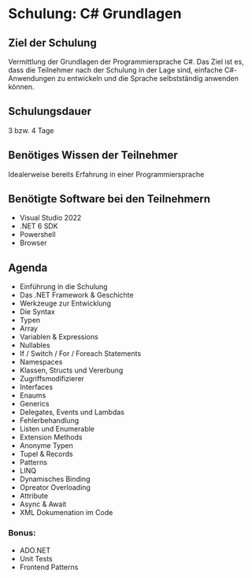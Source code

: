# Schulung: C# Grundlagen
## Ziel der Schulung

Vermittlung der Grundlagen der Programmiersprache C#. Das Ziel ist es, dass die Teilnehmer nach der Schulung in der Lage sind, einfache C#-Anwendungen zu entwickeln und die Sprache selbstständig anwenden können.
## Schulungsdauer

3 bzw. 4 Tage

## Benötiges Wissen der Teilnehmer

Idealerweise bereits Erfahrung in einer Programmiersprache

## Benötigte Software bei den Teilnehmern

- Visual Studio 2022
- .NET 6 SDK
- Powershell
- Browser

## Agenda

- Einführung in die Schulung
- Das .NET Framework & Geschichte
- Werkzeuge zur Entwicklung
- Die Syntax
- Typen
- Array
- Variablen & Expressions
- Nullables
- If / Switch / For / Foreach Statements
- Namespaces
- Klassen, Structs und Vererbung
- Zugriffsmodifizierer
- Interfaces
- Enaums
- Generics
- Delegates, Events und Lambdas
- Fehlerbehandlung
- Listen und Enumerable
- Extension Methods
- Anonyme Typen
- Tupel & Records
- Patterns
- LINQ
- Dynamisches Binding
- Opreator Overloading
- Attribute
- Async & Await
- XML Dokumenation im Code

### Bonus:

- ADO.NET
- Unit Tests
- Frontend Patterns

